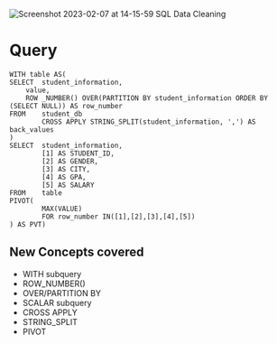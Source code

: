 ![Screenshot 2023-02-07 at 14-15-59 SQL Data Cleaning](https://user-images.githubusercontent.com/76912120/217242804-5233c295-3019-4f36-ac0d-d51ad89727a8.png)

# Query


    WITH table AS(
    SELECT  student_information,
        value,
        ROW _NUMBER() OVER(PARTITION BY student_information ORDER BY (SELECT NULL)) AS row_number
    FROM    student_db
            CROSS APPLY STRING_SPLIT(student_information, ',') AS back_values
    )
    SELECT  student_information,
            [1] AS STUDENT_ID,
            [2] AS GENDER,
            [3] AS CITY,
            [4] AS GPA,
            [5] AS SALARY
    FROM    table
    PIVOT(
            MAX(VALUE)
            FOR row_number IN([1],[2],[3],[4],[5])
    ) AS PVT)


## New Concepts covered
- WITH subquery
- ROW_NUMBER()
- OVER/PARTITION BY
- SCALAR subquery
- CROSS APPLY
- STRING_SPLIT
- PIVOT

